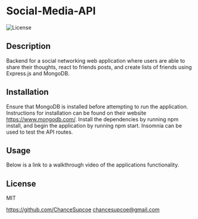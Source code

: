 # Social-Media-API
![License](https://img.shields.io/badge/license-MIT-blue)

## Description
Backend for a social networking web application where users are able to share their thoughts, react to friends posts, and create lists of friends using Express.js and MongoDB.


## Installation
Ensure that MongoDB is installed before attempting to run the application. Instructions for installation can be found on their website https://www.mongodb.com/. 
Install the dependencies by running npm install, and begin the application by running npm start. 
Insomnia can be used to test the API routes.

## Usage
Below is a link to a walkthrough video of the applications functionality.


## License
MIT

https://github.com/ChanceSupcoe
chancesupcoe@gmail.com